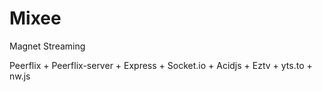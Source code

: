 # Mixee
Magnet Streaming

Peerflix + Peerflix-server + Express + Socket.io + Acidjs + Eztv + yts.to + nw.js
